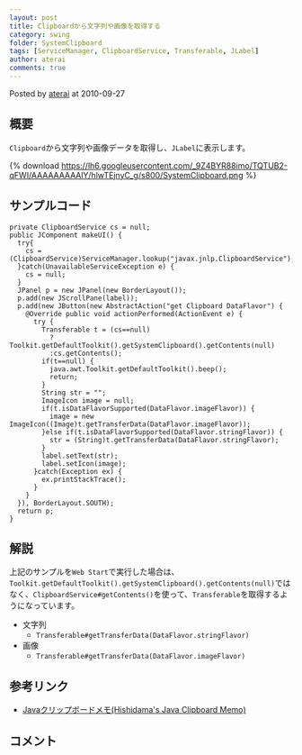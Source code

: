 ```yaml
---
layout: post
title: Clipboardから文字列や画像を取得する
category: swing
folder: SystemClipboard
tags: [ServiceManager, ClipboardService, Transferable, JLabel]
author: aterai
comments: true
---
```


Posted by [aterai](http://terai.xrea.jp/aterai.html) at 2010-09-27

## 概要
`Clipboard`から文字列や画像データを取得し、`JLabel`に表示します。

{% download https://lh6.googleusercontent.com/_9Z4BYR88imo/TQTUB2-qFWI/AAAAAAAAAlY/hlwTEjnyC_g/s800/SystemClipboard.png %}

## サンプルコード
<pre class="prettyprint"><code>private ClipboardService cs = null;
public JComponent makeUI() {
  try{
    cs = (ClipboardService)ServiceManager.lookup("javax.jnlp.ClipboardService");
  }catch(UnavailableServiceException e) {
    cs = null;
  }
  JPanel p = new JPanel(new BorderLayout());
  p.add(new JScrollPane(label));
  p.add(new JButton(new AbstractAction("get Clipboard DataFlavor") {
    @Override public void actionPerformed(ActionEvent e) {
      try {
        Transferable t = (cs==null)
          ?Toolkit.getDefaultToolkit().getSystemClipboard().getContents(null)
          :cs.getContents();
        if(t==null) {
          java.awt.Toolkit.getDefaultToolkit().beep();
          return;
        }
        String str = "";
        ImageIcon image = null;
        if(t.isDataFlavorSupported(DataFlavor.imageFlavor)) {
          image = new ImageIcon((Image)t.getTransferData(DataFlavor.imageFlavor));
        }else if(t.isDataFlavorSupported(DataFlavor.stringFlavor)) {
          str = (String)t.getTransferData(DataFlavor.stringFlavor);
        }
        label.setText(str);
        label.setIcon(image);
      }catch(Exception ex) {
        ex.printStackTrace();
      }
    }
  }), BorderLayout.SOUTH);
  return p;
}
</code></pre>

## 解説
上記のサンプルを`Web Start`で実行した場合は、`Toolkit.getDefaultToolkit().getSystemClipboard().getContents(null)`ではなく、`ClipboardService#getContents()`を使って、`Transferable`を取得するようになっています。

- 文字列
    - `Transferable#getTransferData(DataFlavor.stringFlavor)`
- 画像
    - `Transferable#getTransferData(DataFlavor.imageFlavor)`

<!-- dummy comment line for breaking list -->

## 参考リンク
- [Javaクリップボードメモ(Hishidama's Java Clipboard Memo)](http://www.ne.jp/asahi/hishidama/home/tech/java/clipboard.html)

<!-- dummy comment line for breaking list -->

## コメント
